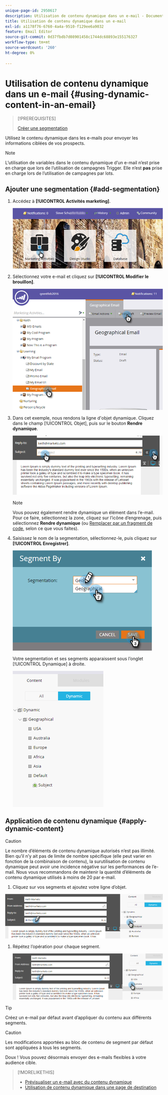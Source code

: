 ```yaml
---
unique-page-id: 2950617
description: Utilisation de contenu dynamique dans un e-mail - Documents Marketo - Documentation du produit
title: Utilisation de contenu dynamique dans un e-mail
exl-id: a1178f76-6760-4a4a-9510-f129ee6a9032
feature: Email Editor
source-git-commit: 0d37fbdb7d08901458c1744dc68893e155176327
workflow-type: tm+mt
source-wordcount: '260'
ht-degree: 0%

---
```


# Utilisation de contenu dynamique dans un e-mail {#using-dynamic-content-in-an-email}

>[!PREREQUISITES]
>
>[Créer une segmentation](/help/marketo/product-docs/personalization/segmentation-and-snippets/segmentation/create-a-segmentation.md)

Utilisez le contenu dynamique dans les e-mails pour envoyer les informations ciblées de vos prospects.

>[!NOTE]
>
>L’utilisation de variables dans le contenu dynamique d’un e-mail n’est prise en charge que lors de l’utilisation de campagnes Trigger. Elle n’est **pas** prise en charge lors de l’utilisation de campagnes par lots.

## Ajouter une segmentation {#add-segmentation}

1. Accédez à **[!UICONTROL Activités marketing]**.

   ![](assets/login-marketing-activities.png)

1. Sélectionnez votre e-mail et cliquez sur **[!UICONTROL Modifier le brouillon]**.

   ![](assets/1.2.png)

1. Dans cet exemple, nous rendons la ligne d&#39;objet dynamique. Cliquez dans le champ [!UICONTROL Objet], puis sur le bouton **Rendre dynamique**.

   ![](assets/1.3.png)

   >[!NOTE]
   >
   >Vous pouvez également rendre dynamique un élément dans l’e-mail. Pour ce faire, sélectionnez la zone, cliquez sur l’icône d’engrenage, puis sélectionnez **Rendre dynamique** (ou [Remplacer par un fragment de code](/help/marketo/product-docs/personalization/segmentation-and-snippets/snippets/create-a-snippet.md), selon ce que vous faites).

1. Saisissez le nom de la segmentation, sélectionnez-le, puis cliquez sur **[!UICONTROL Enregistrer]**.

   ![](assets/1.4.png)

   Votre segmentation et ses segments apparaissent sous l’onglet [!UICONTROL Dynamique] à droite.

   ![](assets/1.5.png)

## Application de contenu dynamique {#apply-dynamic-content}

>[!CAUTION]
>
>Le nombre d’éléments de contenu dynamique autorisés n’est pas illimité. Bien qu’il n’y ait pas de limite de nombre spécifique (elle peut varier en fonction de la combinaison de contenu), la surutilisation de contenu dynamique peut avoir une incidence négative sur les performances de l’e-mail. Nous vous recommandons de maintenir la quantité d’éléments de contenu dynamique utilisés à moins de 20 par e-mail.

1. Cliquez sur vos segments et ajoutez votre ligne d’objet.

![](assets/2.1.png)

1. Répétez l’opération pour chaque segment.

   ![](assets/2.2.png)

>[!TIP]
>
>Créez un e-mail par défaut avant d’appliquer du contenu aux différents segments.

>[!CAUTION]
>
>Les modifications apportées au bloc de contenu de segment par défaut sont appliquées à tous les segments.

Doux ! Vous pouvez désormais envoyer des e-mails flexibles à votre audience cible.

>[!MORELIKETHIS]
>
>* [Prévisualiser un e-mail avec du contenu dynamique](/help/marketo/product-docs/email-marketing/general/functions-in-the-editor/preview-an-email-with-dynamic-content.md)
>* [Utilisation de contenu dynamique dans une page de destination](/help/marketo/product-docs/demand-generation/landing-pages/free-form-landing-pages/use-dynamic-content-in-a-free-form-landing-page.md)
